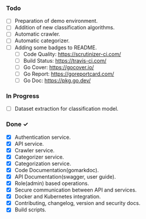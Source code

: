 ### Todo

- [ ] Preparation of demo environment.
- [ ] Addition of new classification algorithms.
- [ ] Automatic crawler.
- [ ] Automatic categorizer.
- [ ] Adding some badges to README.
  - [ ]	Code Quality: https://scrutinizer-ci.com/
  - [ ] Build Status: https://travis-ci.com/
  - [ ] Go Cover: https://gocover.io/
  - [ ] Go Report: https://goreportcard.com/
  - [ ] Go Doc: https://pkg.go.dev/
### In Progress

- [ ] Dataset extraction for classification model.

### Done ✓

- [x] Authentication service.
- [x] API service.
- [x] Crawler service.
- [x] Categorizer service.
- [x] Categorization service.
- [x] Code Documentation(gomarkdoc).
- [x] API Documentation(swagger, user guide).
- [x] Role(admin) based operations.
- [x] Secure communication between API and services.
- [x] Docker and Kubernetes integration.
- [x] Contributing, changelog, version and security docs.
- [x] Build scripts.
